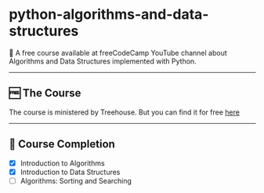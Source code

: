 # python-algorithms-and-data-structures

🐍 A free course available at freeCodeCamp YouTube channel about Algorithms and Data Structures implemented with Python.

---

## 🆓 The Course

The course is ministered by Treehouse. But you can find it for free [here](https://www.youtube.com/watch?v=8hly31xKli0&t=1384s)

---

## 🐾 Course Completion

- [x] Introduction to Algorithms
- [x] Introduction to Data Structures
- [ ] Algorithms: Sorting and Searching

